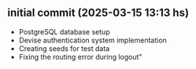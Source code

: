 ## initial commit (2025-03-15 13:13 hs)
- PostgreSQL database setup
- Devise authentication system implementation
- Creating seeds for test data
- Fixing the routing error during logout"
